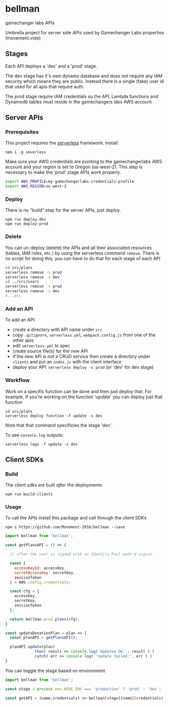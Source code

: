 # bellman

gamechanger labs APIs

Umbrella project for server side APIs used by Gamechanger Labs properties (movement.vote)

## Stages

Each API deploys a 'dev' and a 'prod' stage.

The dev stage has it's own dynamo database and does _not_ require any IAM security which means they are public. Instead there is a single (fake) user id that used for all apis that require auth.

The prod stage require IAM credentials so the API, Lambda functions and Dynamodb tables must reside in the gamechangers labs AWS account

## Server APIs

### Prerequisites

This project requires the [serverless](http://serverless.com) framework. Install:

    npm i -g severless

Make sure your AWS credentials are pointing to the gamechangerlabs AWS account and your region is set to Oregon (us-west-2).
This step is necessary to make the 'prod' stage APIs work properly.

```bash
export AWS_PROFILE=my-gamechangerlabs-credentials-profile
export AWS_REGION=us-west-2
```

### Deploy

There is no "build" step for the server APIs, just deploy.

    npm run deploy-dev
    npm run deploy-prod

### Delete

You can un-deploy (delete) the APIs and all their associated resources (tables, IAM roles, etc.) by using the serverless command `remove`. There is no script for doing this, you can have to do that for each stage of each API

```bash
cd src/plans
serverless remove -s prod
serverless remove -s dev
cd ../src/users
serverless remove -s prod
serverless remove -s dev
#...etc
```

### Add an API

To add an API:

-   create a directory with API name under `src`
-   copy `.gitignore`, `serverless.yml`, `webpack.config.js` from one of the other apis
-   edit `serverless.yml` to spec
-   create source file(s) for the new API
-   if the new API is _not_ a CRUD service then create a directory under `clients` and put an `index.js` with the client interface
-   deploy your API: `serverless deploy -s prod` (or 'dev' for dev stage)

### Workflow

Work on a specific function can be done and then just deploy that. For example, if you're working on the function 'update' you can deploy just that function

    cd src/plans
    serverless deploy function -f update -s dev

Note that that command specificies the stage 'dev'.

To see `console.log` outputs:

    serverless logs -f update -s dev

## Client SDKs

### Build

The client sdks are built _after_ the deployments

    npm run build-clients

### Usage

To call the APIs install this package and call through the client SDKs

    npm i https://github.com/Movement-2016/bellman --save

```javascript
import bellman from 'bellman';

const getPlansAPI = () => {

  // after the user is signed with an Identity Pool auth'd signin

  const {
    accessKeyId: accessKey,
    secretAccessKey: secretKey,
    sessionToken
  } = AWS.config.credentials;

  const cfg = {
    accessKey,
    secretKey,
    sessionToken
  };

  return bellman.prod.plans(cfg);
}

const updateDonationPlan = plan => {
  const planAPI = getPlansAPI();

  planAPI.update(plan)
            .then( result => console.log('Updated OK:', result ) )
            .catch( err => console.log( 'Update failed:', err ) )
}
```

You can toggle the stage based on environment

```javascript
import bellman from 'bellman';

const stage = process.env.NODE_ENV === 'production' ? 'prod' : 'dev';

const getAPI = (name,credentials) => bellman[stage][name](credentials);
```
